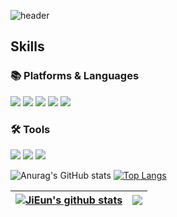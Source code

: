 ![header](https://capsule-render.vercel.app/api?type=slice&color=f8d36d&height=300&section=header&text=Hello%20I'm%20JiEun&fontAlign=82&fontAlignY=42&fontSize=40&rotate=19)
<!-- 
#### 📊 안녕하세요. 데이터 분석가를 꿈꾸는 김지은입니다. -->

## Skills

### 📚 Platforms & Languages
<a href="https://velog.io/@seondal"><img src="https://img.shields.io/badge/Python-3776AB?style=flat&logo=Python&logoColor=white"/></a> 
<a href="https://velog.io/@seondal"><img src="https://img.shields.io/badge/PostgreSQL-4169E1?style=flat&logo=PostgreSQL&logoColor=white"/></a> 
<a href="https://velog.io/@seondal"><img src="https://img.shields.io/badge/Django-092E20?style=flat&logo=Django&logoColor=white"/></a> 
<a href="https://velog.io/@seondal"><img src="https://img.shields.io/badge/HTML-E34F26?style=flat&logo=HTML5&logoColor=white"/></a> 
<a href="https://velog.io/@seondal"><img src="https://img.shields.io/badge/CSS-1572B6?style=flat&logo=CSS3&logoColor=white"/></a> 

### 🛠 Tools
<a href="https://velog.io/@seondal"><img src="https://img.shields.io/badge/Jupyter-F37626?style=flat&logo=Jupyter&logoColor=white"/></a> 
<a href="https://velog.io/@seondal"><img src="https://img.shields.io/badge/Visual Studio Code-007ACC?style=flat&logo=Visual Studio Code&logoColor=white"/></a> 
<a href="https://velog.io/@seondal"><img src="https://img.shields.io/badge/GitHub-181717?style=flat&logo=GitHub&logoColor=white"/></a> 


![Anurag's GitHub stats](https://github-readme-stats.vercel.app/api?username=kimjieunn&show_icons=true&theme=swift) 
[![Top Langs](https://github-readme-stats.vercel.app/api/top-langs/?username=kimjieunn&layout=compact)](https://github.com/kimjieunn/github-readme-stats)


| <a href="https://github.com/kimjieunn/github-readme-stats"><img align="center" src="https://github-readme-stats.vercel.app/api?username=kimjieunn&show_icons=true&include_all_commits=true&theme=swift&hide_border=true" alt="JiEun's github stats" /></a> | <a href="https://github.com/kimjieunn/github-readme-stats"><img align="center" src="https://github-readme-stats.vercel.app/api/top-langs/?username=kimjieunn&layout=compact&theme=buefy&hide_border=true" /></a> |
| ------------- | ------------- | 

<!--
**kimjieunn/kimjieunn** is a ✨ _special_ ✨ repository because its `README.md` (this file) appears on your GitHub profile..

Here are some ideas to get you started:

- 🔭 I’m currently working on ...
- 🌱 I’m currently learning ...
- 👯 I’m looking to collaborate on ...
- 🤔 I’m looking for help with ...
- 💬 Ask me about ...
- 📫 How to reach me: ...
- 😄 Pronouns: ...
- ⚡ Fun fact: ...
-->
